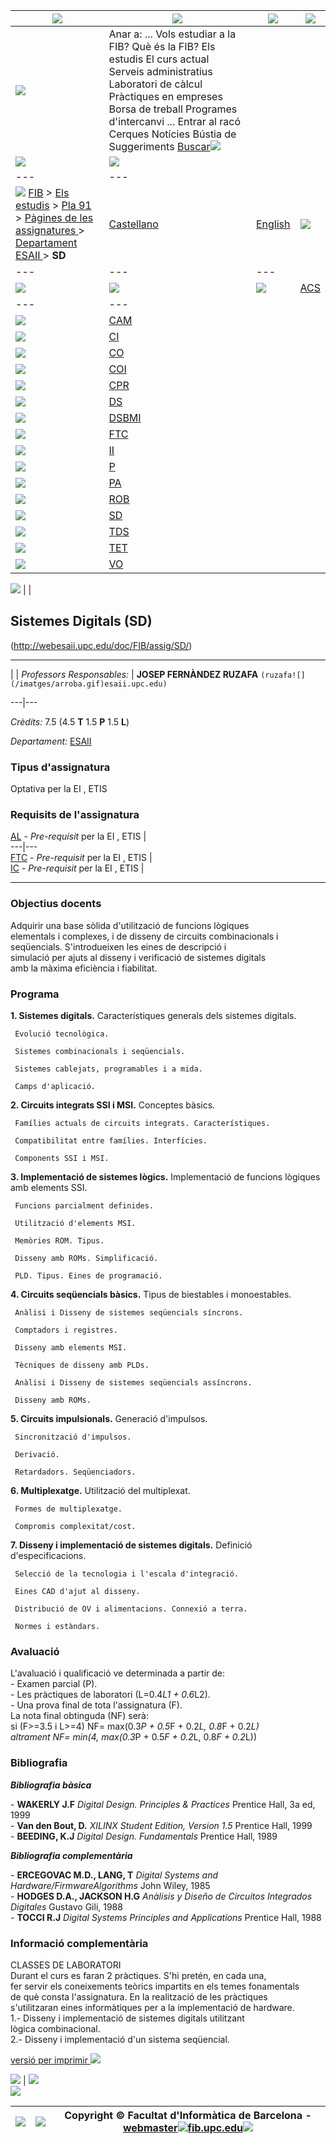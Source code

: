 [![](/imatges/logoupc.gif)](index.md) | [![](/imatges-verdblau/logofib.gif)](ca.md) | ![](/imatges/pixel.gif) | ![](/imatges/pixel.gif)  
---|---|---|---  
[![](/imatges-verdblau/raco.gif)](index.md) |  Anar a:  ... Vols estudiar a la FIB? Què és la FIB? Els estudis El curs actual Serveis administratius Laboratori de càlcul Pràctiques en empreses Borsa de treball Programes d'intercanvi ... Entrar al racó Cerques Notícies Bústia de Suggeriments  [Buscar](document.forms\[0\].submit\(\).md)![](/imatges/pixel.gif)  
![](/imatges-verdblau/ombralogo.gif) | ![](/imatges/pixel.gif)  
---|---  
![](/imatges/pixel.gif) [FIB](ca.md) > [Els estudis](ca/Estudis.md) > [Pla 91](ca/Estudis/pla91.md) > [ Pàgines de les assignatures ](ca/Estudis/pla91/assignatures/index.html.md) > [ Departament ESAII ](ca/Estudis/pla91/assignatures/DepESAII.html.md) > **SD** | [Castellano](es.md) | [English](en.md)| ![](/imatges/pixel.gif)  
---|---|---  
![](/imatges/pixel.gif) |  ![](/imatges/pixel.gif) | ![](/imatges/pixel.gif)| [ACS](ca/Estudis/pla91/assignatures/ACS.html.md)  
---|---  
![](/imatges/pixel.gif)| [CAM](ca/Estudis/pla91/assignatures/CAM.html.md)  
![](/imatges/pixel.gif)| [CI](ca/Estudis/pla91/assignatures/CI.html.md)  
![](/imatges/pixel.gif)| [CO](ca/Estudis/pla91/assignatures/CO.html.md)  
![](/imatges/pixel.gif)| [COI](ca/Estudis/pla91/assignatures/COI.html.md)  
![](/imatges/pixel.gif)| [CPR](ca/Estudis/pla91/assignatures/CPR.html.md)  
![](/imatges/pixel.gif)| [DS](ca/Estudis/pla91/assignatures/DS.html.md)  
![](/imatges/pixel.gif)| [DSBMI](ca/Estudis/pla91/assignatures/DSBMI.html.md)  
![](/imatges/pixel.gif)| [FTC](ca/Estudis/pla91/assignatures/FTC.html.md)  
![](/imatges/pixel.gif)| [II](ca/Estudis/pla91/assignatures/II.html.md)  
![](/imatges/pixel.gif)| [P](ca/Estudis/pla91/assignatures/P.html.md)  
![](/imatges/pixel.gif)| [PA](ca/Estudis/pla91/assignatures/PA.html.md)  
![](/imatges/pixel.gif)| [ROB](ca/Estudis/pla91/assignatures/ROB.html.md)  
![](/imatges/pixel.gif)| [SD](ca/Estudis/pla91/assignatures/SD.html.md)  
![](/imatges/pixel.gif)| [TDS](ca/Estudis/pla91/assignatures/TDS.html.md)  
![](/imatges/pixel.gif)| [TET](ca/Estudis/pla91/assignatures/TET.html.md)  
![](/imatges/pixel.gif)| [VO](ca/Estudis/pla91/assignatures/VO.html.md)  
  
  
![](/imatges/pixel.gif) |  |    

## Sistemes Digitals (SD)

(http://webesaii.upc.edu/doc/FIB/assig/SD/)

* * *

  
|  | _Professors Responsables:_ |  **JOSEP FERNÀNDEZ RUZAFA** `(ruzafa![](/imatges/arroba.gif)esaii.upc.edu)`  
  
---|---  
  
_Crèdits:_ 7.5 (4.5 **T** 1.5 **P** 1.5 **L**)  
  
  
_Departament:_ [ESAII](index.md "Enginyeria de Sistemes, Automatica i
Inf.ind.")  
  
### Tipus d'assignatura

Optativa per la EI , ETIS  
  

### Requisits de l'assignatura

[AL](ca/Estudis/pla91/assignatures/AL.html.md) \- _Pre-requisit_ per la EI , ETIS |   
---|---  
[FTC](ca/Estudis/pla91/assignatures/FTC.html.md) \- _Pre-requisit_ per la EI , ETIS |   
[IC](ca/Estudis/pla91/assignatures/IC.html.md) \- _Pre-requisit_ per la EI , ETIS |   
  
* * *

### Objectius docents

Adquirir una base sòlida d'utilització de funcions lògiques  
elementals i complexes, i de disseny de circuits combinacionals i  
seqüencials. S'introdueixen les eines de descripció i  
simulació per ajuts al disseny i verificació de sistemes digitals  
amb la màxima eficiència i fiabilitat.

### Programa

**1\. Sistemes digitals.**      Característiques generals dels sistemes
digitals.

  
     Evolució tecnològica.
  
     Sistemes combinacionals i seqüencials.
  
     Sistemes cablejats, programables i a mida.
  
     Camps d'aplicació.
  
    
**2\. Circuits integrats SSI i MSI.**      Conceptes bàsics.

  
     Famílies actuals de circuits integrats. Característiques.
  
     Compatibilitat entre famílies. Interfícies.
  
     Components SSI i MSI.
  
    
**3\. Implementació de sistemes lògics.**      Implementació de funcions
lògiques amb elements SSI.

  
     Funcions parcialment definides.
  
     Utilització d'elements MSI. 
  
     Memòries ROM. Tipus.
  
     Disseny amb ROMs. Simplificació.
  
     PLD. Tipus. Eines de programació.
  
    
**4\. Circuits seqüencials bàsics.**      Tipus de biestables i monoestables.

  
     Anàlisi i Disseny de sistemes seqüencials síncrons.
  
     Comptadors i registres.
  
     Disseny amb elements MSI. 
  
     Tècniques de disseny amb PLDs.
  
     Anàlisi i Disseny de sistemes seqüencials assíncrons.
  
     Disseny amb ROMs.
  
    
**5\. Circuits impulsionals.**      Generació d'impulsos.

  
     Sincronització d'impulsos.
  
     Derivació.
  
     Retardadors. Seqüenciadors.
  
    
**6\. Multiplexatge.**      Utilització del multiplexat.

  
     Formes de multiplexatge.
  
     Compromis complexitat/cost.
  
    
**7\. Disseny i implementació de sistemes digitals.**      Definició
d'especificacions.

  
     Selecció de la tecnologia i l'escala d'integració.
  
     Eines CAD d'ajut al disseny.
  
     Distribució de OV i alimentacions. Connexió a terra.
  
     Normes i estàndars.
  
    

### Avaluació

L'avaluació i qualificació ve determinada a partir de:  
\- Examen parcial (P).  
\- Les pràctiques de laboratori (L=0.4*L1 + 0.6*L2).  
\- Una prova final de tota l'assignatura (F).  
La nota final obtinguda (NF) serà:  
si (F>=3.5 i L>=4) NF= max(0.3*P + 0.5*F + 0.2*L, 0.8*F + 0.2*L)  
altrament NF= min(4, max(0.3*P + 0.5*F + 0.2*L, 0.8*F + 0.2*L))

### Bibliografia

**_Bibliografia bàsica_**

\- **WAKERLY J.F** _Digital Design. Principles & Practices_ Prentice Hall, 3a
ed, 1999  
\- **Van den Bout, D.** _XILINX Student Edition, Version 1.5_ Prentice Hall,
1999  
\- **BEEDING, K.J** _Digital Design. Fundamentals_ Prentice Hall, 1989  

**_Bibliografia complementària_**

\- **ERCEGOVAC M.D., LANG, T** _Digital Systems and
Hardware/FirmwareAlgorithms_ John Wiley, 1985  
\- **HODGES D.A., JACKSON H.G** _Anàlisis y Diseño de Circuitos Integrados
Digitales_ Gustavo Gili, 1988  
\- **TOCCI R.J** _Digital Systems Principles and Applications_ Prentice Hall,
1988  

### Informació complementària

CLASSES DE LABORATORI  
Durant el curs es faran 2 pràctiques. S'hi pretén, en cada una,  
fer servir els coneixements teòrics impartits en els temes fonamentals  
de què consta l'assignatura. En la realització de les pràctiques  
s'utilitzaran eines informàtiques per a la implementació de hardware.  
1.- Disseny i implementació de sistemes digitals utilitzant  
lògica combinacional.  
2.- Disseny i implementació d'un sistema seqüencial.  
  
  
  

[versió per imprimir ![](/imatges-verdblau/printer.gif)](imprimir\(\).md)

  
![](/imatges-verdblau/cantonada1.gif) | ![](/imatges/pixel.gif)  
![](/imatges-verdblau/cantonada2.gif)  
  
![](/imatges/pixel.gif) | ![](/imatges-verdblau/cantonada.gif) |  Copyright © Facultat d'Informàtica de Barcelona - [webmaster![](/imatges/arroba.gif)fib.upc.edu](mail.md)![](/imatges/pixel.gif)  
---|---|---


